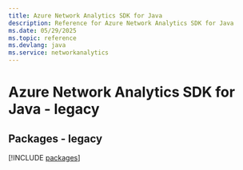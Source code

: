 ```yaml
---
title: Azure Network Analytics SDK for Java
description: Reference for Azure Network Analytics SDK for Java
ms.date: 05/29/2025
ms.topic: reference
ms.devlang: java
ms.service: networkanalytics
---
```

# Azure Network Analytics SDK for Java - legacy
## Packages - legacy
[!INCLUDE [packages](network-analytics-index.md)]